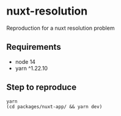 # nuxt-resolution
Reproduction for a nuxt resolution problem

## Requirements
- node 14
- yarn ^1.22.10

## Step to reproduce
```
yarn
(cd packages/nuxt-app/ && yarn dev)
```
